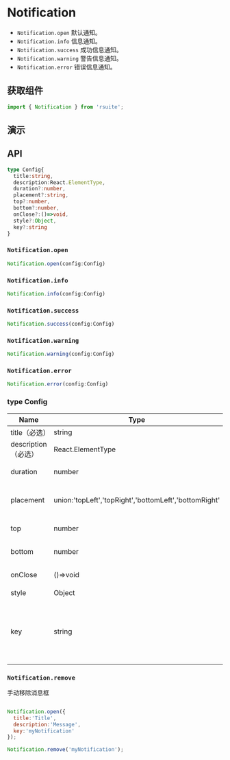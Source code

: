 # Notification [<i class="icon icon-edit2" ></i>](https://github.com/rsuite/rsuite.github.io/blob/master/src/components/notification/index.md)


- `Notification.open` 默认通知。
- `Notification.info` 信息通知。
- `Notification.success` 成功信息通知。
- `Notification.warning` 警告信息通知。
- `Notification.error` 错误信息通知。

## 获取组件

```js
import { Notification } from 'rsuite';
```

## 演示

<!--{demo}-->

## API


```typescript
type Config{
  title:string,
  description:React.ElementType,
  duration?:number,
  placement?:string,
  top?:number,
  bottom?:number,
  onClose?:()=>void,
  style?:Object,
  key?:string
}
```


### `Notification.open`

```js
Notification.open(config:Config)
```

### `Notification.info`

```js
Notification.info(config:Config)
```

### `Notification.success`

```js
Notification.success(config:Config)
```

### `Notification.warning`

```js
Notification.warning(config:Config)
```


### `Notification.error`

```js
Notification.error(config:Config)
```


### type Config
| Name            | Type                                                  | Default    | Description                |
|-----------------|-------------------------------------------------------|------------|----------------------------|
| title（必选）       | string                                                |            | 标题                         |
| description（必选） | React.ElementType                                     | 1.5        | 描述                         |
| duration        | number                                                | 4.5        | 消息框持续时间                    |
| placement       | union:'topLeft','topRight','bottomLeft','bottomRight' | 'topRight' | 消息框的位置，共有四种位置              |
| top             | number                                                | 24         | 消息框距离顶部的距离                 |
| bottom          | number                                                | 24         | 消息框距离底部的距离                 |
| onClose         | ()=>void                                              |            | 关闭回调函数                     |
| style           | Object                                                |            | 自定义样式                      |
| key             | string                                                |            | 消息框唯一标识，如果要手动移除消息框，必须填写该字段 |


### `Notification.remove`

手动移除消息框

```js

Notification.open({
  title:'Title',
  description:'Message',
  key:'myNotification'
});

Notification.remove('myNotification');
```